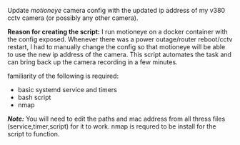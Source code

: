 
Update  _motioneye_  camera config with the updated ip address of my v380 cctv camera (or possibly any other camera).

**Reason for creating the script:**
I run motioneye on a docker container with the config exposed. Whenever there was a power outage/router reboot/cctv restart, I had to manually change the config so that motioneye will be able to use the new ip address of the camera. This script automates the task and can bring back up the camera recording in a few minutes.

familiarity of the following is required: 
 - basic systemd service and timers 
  - bash script 
  - nmap

***Note:*** You will need to edit the paths and mac address from all thress files (service,timer,script) for it to work. nmap is requred to be install for the script to function.
